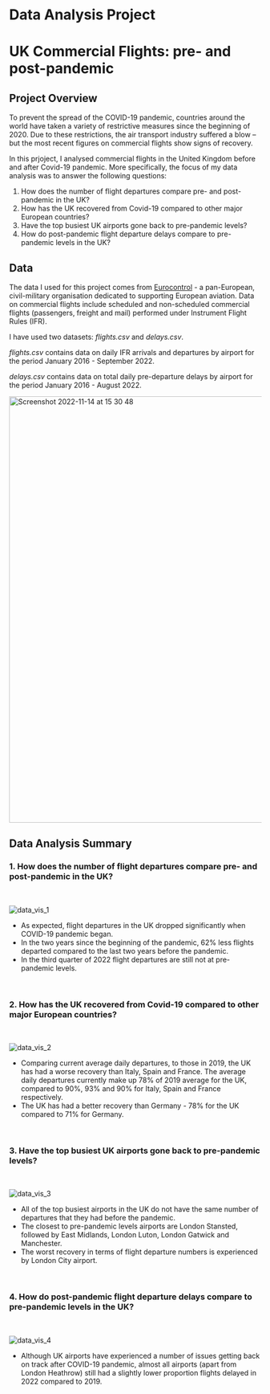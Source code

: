 # Data Analysis Project 

UK Commercial Flights: pre- and post-pandemic
======

Project Overview
------
To prevent the spread of the COVID-19 pandemic, countries around the world have taken a variety of restrictive measures since the beginning of 2020. Due to these restrictions, the air transport industry suffered a blow – but the most recent figures on commercial flights show signs of recovery.

In this prjoject, I analysed commercial flights in the United Kingdom before and after Covid-19 pandemic. More specifically, the focus of my data analysis was to answer the following questions:
1. How does the number of flight departures compare pre- and post-pandemic in the UK?
2. How has the UK recovered from Covid-19 compared to other major European countries?
3. Have the top busiest UK airports gone back to pre-pandemic levels?
4. How do post-pandemic flight departure delays compare to pre-pandemic levels in the UK?

Data
------
The data I used for this project comes from [Eurocontrol](https://ansperformance.eu/data/) - a pan-European, civil-military organisation dedicated to supporting European aviation. Data on commercial flights include scheduled and non-scheduled commercial flights (passengers, freight and mail) performed under Instrument Flight Rules (IFR).

I have used two datasets: *flights.csv* and *delays.csv*. 

*flights.csv* contains data on daily IFR arrivals and departures by airport for the period January 2016 - September 2022. 

*delays.csv* contains data on total daily pre-departure delays by airport for the period January 2016 - August 2022.

<img width="849" alt="Screenshot 2022-11-14 at 15 30 48" src="https://user-images.githubusercontent.com/78367070/201699925-3ff408cc-4794-4aca-8f6f-b42a057d3298.png">

Data Analysis Summary
------
### 1. How does the number of flight departures compare pre- and post-pandemic in the UK?
&nbsp;  


![data_vis_1](https://user-images.githubusercontent.com/78367070/201700954-a6f1c240-8d45-4bc5-86ef-a38c105dcda0.png)


* As expected, flight departures in the UK dropped significantly when COVID-19 pandemic began.
* In the two years since the beginning of the pandemic, 62% less flights departed compared to the last two years before the pandemic.
* In the third quarter of 2022 flight departures are still not at pre-pandemic levels.


&nbsp;  

### 2. How has the UK recovered from Covid-19 compared to other major European countries?
&nbsp;  


![data_vis_2](https://user-images.githubusercontent.com/78367070/201701264-0ddc0cb4-3c7b-4261-80dd-f335838a4801.png)


* Comparing current average daily departures, to those in 2019, the UK has had a worse recovery than Italy, Spain and France. The average daily departures currently make up 78% of 2019 average for the UK, compared to 90%, 93% and 90% for Italy, Spain and France respectively. 
* The UK has had a better recovery than Germany - 78% for the UK compared to 71% for Germany.


&nbsp;  

### 3. Have the top busiest UK airports gone back to pre-pandemic levels?
&nbsp;  


![data_vis_3](https://user-images.githubusercontent.com/78367070/201701554-391b9023-4b5c-4147-ba94-31f809600a96.png)


* All of the top busiest airports in the UK do not have the same number of departures that they had before the pandemic.
* The closest to pre-pandemic levels airports are London Stansted, followed by East Midlands, London Luton, London Gatwick and Manchester. 
* The worst recovery in terms of flight departure numbers is experienced by London City airport.


&nbsp;  

### 4. How do post-pandemic flight departure delays compare to pre-pandemic levels in the UK?
&nbsp;  


![data_vis_4](https://user-images.githubusercontent.com/78367070/201701813-f458158f-1da4-4b64-93be-c71e4c406019.png)


* Although UK airports have experienced a number of issues getting back on track after COVID-19 pandemic, almost all airports (apart from London Heathrow) still had a slightly lower proportion flights delayed in 2022 compared to 2019. 


